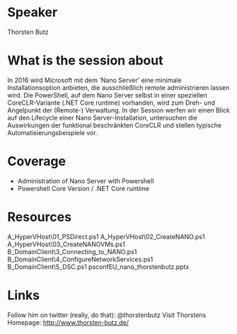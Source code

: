 Speaker
==========
Thorsten Butz

What is the session about
=======
In 2016 wird Microsoft mit dem 'Nano Server' eine minimale Installationsoption anbieten, die ausschließlich remote administrieren lassen wird. Die PowerShell, auf dem Nano Server selbst in einer speziellen CoreCLR-Variante (.NET Core runtime) vorhanden, wird zum Dreh- und Angelpunkt der (Remote-) Verwaltung. In der Session werfen wir einen Blick auf den Lifecycle einer Nano Server-Installation, untersuchen die Auswirkungen der funktional beschränkten CoreCLR und stellen typische Automatisierungsbeispiele vor.

Coverage
=======
* Administration of Nano Server with Powershell 
* Powershell Core Version / .NET Core runtime

Resources
=======
A_HyperVHost\01_PSDirect.ps1
A_HyperVHost\02_CreateNANO.ps1
A_HyperVHost\03_CreateNANOVMs.ps1
B_DomainClient\3_Connecting_to_NANO.ps1
B_DomainClient\4_ConfigureNetworkServices.ps1
B_DomainClient\5_DSC.ps1
psconfEU_nano_thorstenbutz.pptx

Links
=====
Follow him on twitter (really, do that): @thorstenbutz
Visit Thorstens Homepage: http://www.thorsten-butz.de/
